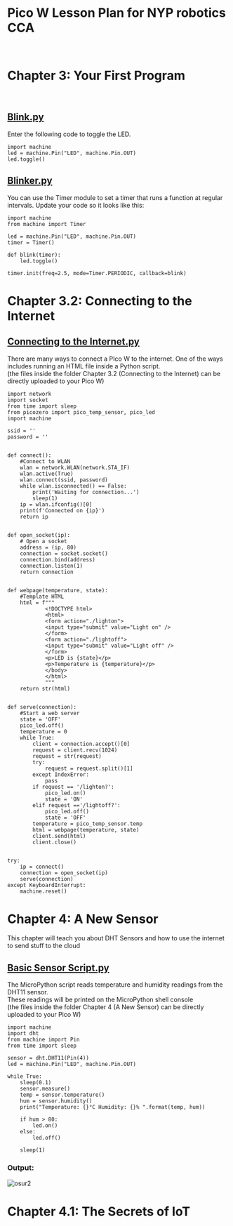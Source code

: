 # Pico W Lesson Plan for NYP robotics CCA
<br>

# Chapter 3: Your First Program
<br>

## [Blink.py](https://github.com/zacw-243L/Project-Pico-W-for-NYP-robotics-CCA/blob/Master-Repo/Pico%20W%20Lesson%20Plan/Blink.py)<br>

Enter the following code to toggle the LED.

```
import machine
led = machine.Pin("LED", machine.Pin.OUT)
led.toggle()
```

## [Blinker.py](https://github.com/zacw-243L/Project-Pico-W-for-NYP-robotics-CCA/blob/Master-Repo/Pico%20W%20Lesson%20Plan/Blinker.py)<br>

You can use the Timer module to set a timer that runs a function at regular intervals. Update your code so it looks like this:

```
import machine
from machine import Timer

led = machine.Pin("LED", machine.Pin.OUT)
timer = Timer()

def blink(timer):
    led.toggle()

timer.init(freq=2.5, mode=Timer.PERIODIC, callback=blink)
```

# Chapter 3.2: Connecting to the Internet<br>

## [Connecting to the Internet.py](https://github.com/zacw-243L/Project-Pico-W-for-NYP-robotics-CCA/blob/Master-Repo/Pico%20W%20Lesson%20Plan/Chapter%203.2%20(Connecting%20to%20the%20Internet)/Connecting%20to%20the%20Internet.py)<br>

There are many ways to connect a PIco W to the internet. One of the ways includes running an HTML file inside a Python script.<br>
(the files inside the folder Chapter 3.2 (Connecting to the Internet) can be directly uploaded to your Pico W)


```
import network
import socket
from time import sleep
from picozero import pico_temp_sensor, pico_led
import machine

ssid = ''
password = ''


def connect():
    #Connect to WLAN
    wlan = network.WLAN(network.STA_IF)
    wlan.active(True)
    wlan.connect(ssid, password)
    while wlan.isconnected() == False:
        print('Waiting for connection...')
        sleep(1)
    ip = wlan.ifconfig()[0]
    print(f'Connected on {ip}')
    return ip


def open_socket(ip):
    # Open a socket
    address = (ip, 80)
    connection = socket.socket()
    connection.bind(address)
    connection.listen(1)
    return connection


def webpage(temperature, state):
    #Template HTML
    html = f"""
            <!DOCTYPE html>
            <html>
            <form action="./lighton">
            <input type="submit" value="Light on" />
            </form>
            <form action="./lightoff">
            <input type="submit" value="Light off" />
            </form>
            <p>LED is {state}</p>
            <p>Temperature is {temperature}</p>
            </body>
            </html>
            """
    return str(html)


def serve(connection):
    #Start a web server
    state = 'OFF'
    pico_led.off()
    temperature = 0
    while True:
        client = connection.accept()[0]
        request = client.recv(1024)
        request = str(request)
        try:
            request = request.split()[1]
        except IndexError:
            pass
        if request == '/lighton?':
            pico_led.on()
            state = 'ON'
        elif request =='/lightoff?':
            pico_led.off()
            state = 'OFF'
        temperature = pico_temp_sensor.temp
        html = webpage(temperature, state)
        client.send(html)
        client.close()
        

try:
    ip = connect()
    connection = open_socket(ip)
    serve(connection)
except KeyboardInterrupt:
    machine.reset()
```

# Chapter 4: A New Sensor<br>

This chapter will teach you about DHT Sensors and how to use the internet to send stuff to the cloud

## [Basic Sensor Script.py](https://github.com/zacw-243L/Project-Pico-W-for-NYP-robotics-CCA/blob/Master-Repo/Pico%20W%20Lesson%20Plan/Chapter%204%20(The%20Secrets%20of%20IoT)/Basic%20Sensor%20Script.py)<br>

The MicroPython script reads temperature and  humidity readings from the DHT11 sensor. <br>
These readings will be printed on the  MicroPython shell console<br>
(the files inside the folder Chapter 4 (A New Sensor) can be directly uploaded to your Pico W)


```
import machine
import dht
from machine import Pin
from time import sleep

sensor = dht.DHT11(Pin(4))  
led = machine.Pin("LED", machine.Pin.OUT)

while True:
    sleep(0.1)
    sensor.measure()
    temp = sensor.temperature()
    hum = sensor.humidity()
    print("Temperature: {}°C Humidity: {}% ".format(temp, hum))
    
    if hum > 80:
        led.on()
    else:
        led.off()
    
    sleep(1)
```

### Output: 
![osur2](https://github.com/zacw-243L/Project-Pico-W-for-NYP-robotics-CCA/assets/58255472/e7977912-fcdc-42e7-bc4d-d9293a9119eb)

# Chapter 4.1: The Secrets of IoT<br>


